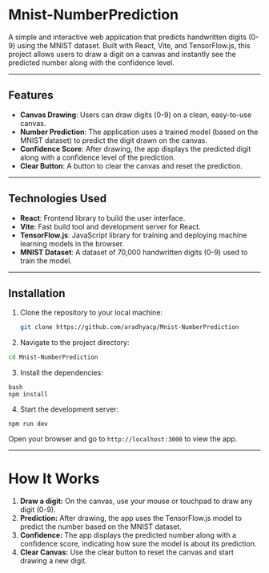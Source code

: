 # Mnist-NumberPrediction

A simple and interactive web application that predicts handwritten digits (0-9) using the MNIST dataset. Built with React, Vite, and TensorFlow.js, this project allows users to draw a digit on a canvas and instantly see the predicted number along with the confidence level.

---

## Features

- **Canvas Drawing**: Users can draw digits (0-9) on a clean, easy-to-use canvas.
- **Number Prediction**: The application uses a trained model (based on the MNIST dataset) to predict the digit drawn on the canvas.
- **Confidence Score**: After drawing, the app displays the predicted digit along with a confidence level of the prediction.
- **Clear Button**: A button to clear the canvas and reset the prediction.

---

## Technologies Used

- **React**: Frontend library to build the user interface.
- **Vite**: Fast build tool and development server for React.
- **TensorFlow.js**: JavaScript library for training and deploying machine learning models in the browser.
- **MNIST Dataset**: A dataset of 70,000 handwritten digits (0-9) used to train the model.

---

## Installation

1. Clone the repository to your local machine:
   ```bash
   git clone https://github.com/aradhyacp/Mnist-NumberPrediction
   ```
2. Navigate to the project directory:

```bash
cd Mnist-NumberPrediction
```
3. Install the dependencies:
```
bash
npm install
```

4. Start the development server:
```
npm run dev
```
Open your browser and go to ```http://localhost:3000``` to view the app.

---

# How It Works
1. **Draw a digit:** On the canvas, use your mouse or touchpad to draw any digit (0-9).
2. **Prediction:** After drawing, the app uses the TensorFlow.js model to predict the number based on the MNIST dataset.
3. **Confidence:** The app displays the predicted number along with a confidence score, indicating how sure the model is about its prediction.
4. **Clear Canvas:** Use the clear button to reset the canvas and start drawing a new digit.